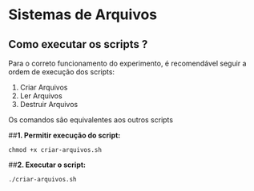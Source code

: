 
# Sistemas de Arquivos


## Como executar os scripts ?
Para o correto funcionamento do experimento, é recomendável seguir a ordem de execução dos scripts:

 1. Criar Arquivos
 2. Ler Arquivos
 3. Destruir Arquivos

Os comandos são equivalentes aos outros scripts

 ##**1. Permitir execução do script:**

    chmod +x criar-arquivos.sh

 ##**2. Executar o script:**

    ./criar-arquivos.sh

